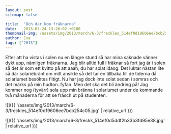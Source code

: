```yaml
---
layout: post
sitemap: false

title:  "Och där kom fräknarna"
date:   2013-03-24 13:26:02 +0100
thumbnail-img: /assets/img/2013/march/6-3/freckles_514ef0d19606ee7bcb254c05.jpg
author: Eva
tags: ["2013"]
---
```


Efter att ha vistas i solen nu en längre stund så har mina saknade vänner dykt upp, nämligen fräknarna. Jag blir alltid full i fräknar så fort jag är i solen så det är som ett kvitto på att aaah, du har solat idaog. Det luktar nästan lite så där solariebränt om mitt ansikte så det tar en tillbaka till de tiderna då solariumet besöktes flitigt. Nu har jag dock inte solat sedan i somras och det märks på min hudton..fyfan. Men det ska det bli ändring på! Jag kommer nog (tyvärr) sola upp min bränna i solariumet under de kommande två månaderna för att se fräsch ut på studenten.

![]({{ '/assets/img/2013/march/6-3/freckles_514ef0d19606ee7bcb254c05.jpg'  | relative_url }})

![]({{ '/assets/img/2013/march/6-3/freckk_514ef0d5ddf2b33b3fd95e38.jpg'  | relative_url }})

